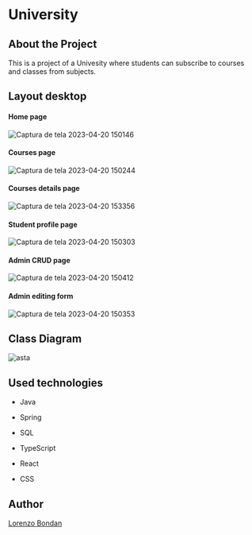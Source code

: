 # University

## About the Project

This is a project of a Univesity where students can subscribe to courses and classes from subjects.

## Layout desktop

#### Home page
![Captura de tela 2023-04-20 150146](https://user-images.githubusercontent.com/105743965/233791700-2fc0d1e8-5224-482c-ba43-3b6021b12a7e.png)
#### Courses page
![Captura de tela 2023-04-20 150244](https://user-images.githubusercontent.com/105743965/233456462-49c3db10-cab4-4073-ba15-5305622518e8.png)
#### Courses details page
![Captura de tela 2023-04-20 153356](https://user-images.githubusercontent.com/105743965/233456776-e75cfb62-013a-459b-b25d-2c10e85bb406.png)
#### Student profile page
![Captura de tela 2023-04-20 150303](https://user-images.githubusercontent.com/105743965/233456905-64f7a8df-2035-4424-b74c-cc6ba6f4a984.png)
#### Admin CRUD page
![Captura de tela 2023-04-20 150412](https://user-images.githubusercontent.com/105743965/233457267-e5a77243-0fd3-4715-917c-836d30844bf9.png)
#### Admin editing form
![Captura de tela 2023-04-20 150353](https://user-images.githubusercontent.com/105743965/233457331-69136d99-f39b-40eb-93e2-ee0172fead3d.png)


## Class Diagram

![asta](https://user-images.githubusercontent.com/105743965/233456170-f1a07d6f-7891-4875-af3f-85b87a6cbac7.png)


## Used technologies

- Java
- Spring
- SQL

- TypeScript
- React
- CSS


## Author

[Lorenzo Bondan](HTTPS://WWW.LINKEDIN.COM/IN/LORENZO-BONDAN-108B42236)
